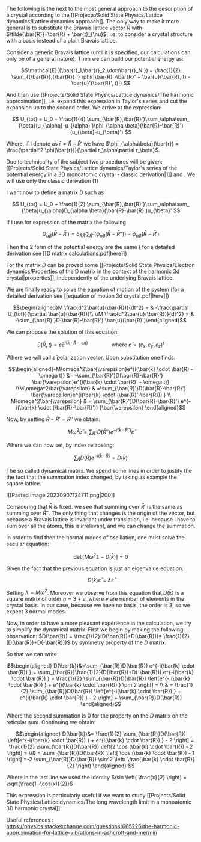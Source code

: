 The following is the next to the most general approach to the description of a crystal according to the [[Projects/Solid State Physics/Lattice dynamics/Lattice dynamics approach]].
The only way to make it more general is to substitute the Bravais lattice vector $\bar{R}$ with $\tilde{\bar{R}}=\bar{R} + \bar{t}_{\nu}$,  i.e. to consider a crystal structure with a basis instead of a plain Bravais lattice. 

Consider a generic Bravais lattice (until it is specified, our calculations can only be of a general nature). 
Then we can build our potential energy as:

$$\mathcal{E}({\bar{r}_1,\bar{r}_2,\dots\bar{r}_N })  = \frac{1}{2} \sum_{{\bar{R}},{\bar{R}} '} \phi(|\bar{R} -\bar{R}' + \bar{u}(\bar{R}, t) - \bar{u}'(\bar{R}', t)|) $$

And then use [[Projects/Solid State Physics/Lattice dynamics/The harmonic approximation]], i.e. expand this expression in Taylor's series and cut the expansion up to the second order.
We arrive at the expression:

$$ U_{tot} = U_0 + \frac{1}{4} \sum_{\bar{R},\bar{R}'}\sum_\alpha\sum_ {\beta}(u_{\alpha}-u_{\alpha}')\phi_{\alpha \beta}(\bar{R}-\bar{R}')(u_{\beta}-u_{\beta}') $$

Where, if I denote as $\bar{r}= \bar{R}-\bar{R}'$ we have $\phi_{\alpha\beta}(\bar{r}) = \frac{\partial^2 \phi(\bar{r})}{\partial r_\alpha\partial r_\beta}$.

Due to technicality of the subject two procedures will be given:  [[Projects/Solid State Physics/Lattice dynamics/Taylor's series of the potential energy in a 3D monoatomic crystal - classic derivation|1]] and  . We will use only the classic derivation (1)

I want now to define a matrix $D$ such as

$$ U_{tot} = U_0 + \frac{1}{2} \sum_{\bar{R},\bar{R}'}\sum_\alpha\sum_ {\beta}u_{\alpha}D_{\alpha \beta}(\bar{R}-\bar{R}')u_{\beta}'  $$

If I use for expression of the matrix the following

$$D_{\alpha \beta}(\bar{R}-\bar{R}')  =\delta_{\bar{R}\bar{R}'} \sum_{\bar{R}''} \left( \phi_{\alpha \beta}(\bar{R}-\bar{R}'')\right) -\phi_{\alpha \beta}(\bar{R}-\bar{R}')$$

Then the 2 form of the potential energy are the same ( for a detailed derivation see [[D matrix calculations.pdf|here]])

For the matrix $D$ can be proved some [[Projects/Solid State Physics/Electron dynamics/Properties of the D matrix in the context of the harmonic 3d crystal|properties]], independently of the underlying Bravais lattice.

We are finally ready to solve the equation of motion of the system (for a detailed derivation see [[equation of motion 3d crystal.pdf|here]])

$$\begin{aligned}M \frac{d^2\bar{u}(\bar{R})}{dt^2} = & -\frac{\partial U_{tot}}{\partial \bar{u}(\bar{R})}\\ \\M \frac{d^2\bar{u}(\bar{R})}{dt^2} = & -\sum_{\bar{R}'}D(\bar{R}-\bar{R}') \bar{u}(\bar{R}')\end{aligned}$$

We can propose the solution of this equation:

$$\bar{u}(\bar{R},t) = \bar{\varepsilon}e^{i(\bar{k} \cdot \bar{R} - \omega t)}  \qquad\qquad  \text{where}\ \bar{\varepsilon}=(\varepsilon_x,\varepsilon_y,\varepsilon_z)^t $$

Where we will call $\bar{\varepsilon}$ polarization vector. 
Upon substitution one finds:

$$\begin{aligned}-M\omega^2\bar{\varepsilon}e^{i(\bar{k} \cdot \bar{R} - \omega t)} &= -\sum_{\bar{R}'}D(\bar{R}-\bar{R}') \bar{\varepsilon}e^{i(\bar{k} \cdot \bar{R}' - \omega t)} \\M\omega^2\bar{\varepsilon} & =\sum_{\bar{R}'}D(\bar{R}-\bar{R}') \bar{\varepsilon}e^{i(\bar{k} \cdot (\bar{R}'-\bar{R})) } \\ M\omega^2\bar{\varepsilon} & = \sum_{\bar{R}'}D(\bar{R}-\bar{R}') e^{-i(\bar{k} \cdot (\bar{R}-\bar{R}')) }\bar{\varepsilon} \end{aligned}$$

Now, by setting $\bar{R}-\bar{R}' = \bar{R}''$ we obtain:

$$M\omega^2\bar{\varepsilon} =\sum_{\bar{R}''}D(\bar{R}'') e^{-i(\bar{k} \cdot \bar{R}'') }\bar{\varepsilon} $$

Where we can now set, by index relabeling:

$$\sum_{\bar{R}}D(\bar{R}) e^{-i(\bar{k} \cdot \bar{R}) } = D(\bar{k})$$

The so called dynamical matrix.
We spend some lines in order to justify the the fact that the summation index changed, by taking as example the square lattice.

![[Pasted image 20230907124711.png|200]]

Considering that $\bar{R}$ is fixed. we see that summing over $\bar{R}'$ is the same as summing over $\bar{R}''$. The only thing that changes is the origin of the vector, but because a Bravais lattice is invariant under translation, i.e. because I have to sum over all the atoms, this is irrelevant, and we can change the summation.  

In order to find then the normal modes of oscillation, one must solve the secular equation:

$$\det\left[M\omega^2\mathbb{1}-D(\bar{k})\right] =0$$

Given the fact that the previous equation is just an eigenvalue equation:

$$D(\bar{k})\bar{\varepsilon} = \lambda\bar{\varepsilon}  $$

Setting $\lambda = M\omega^2$. Moreover we observe from this equation that $D(\bar{k})$ is a square matrix of order $n=3+\nu$, where $\nu$ are number of elements in the crystal basis. In our case, because we have no basis, the order is 3, so we expect 3 normal modes

Now, in order to have a more pleasant experience in the calculation, we try to simplify the dynamical matrix.
First we begin by making the following observation: $D(\bar{R}) = \frac{1}{2}(D(\bar{R})+D(\bar{R}))= \frac{1}{2}(D(\bar{R})+D(-\bar{R}))$ by symmetry property of the $D$ matrix.

So that we can write:

$$\begin{aligned} D(\bar{k})&=\sum_{\bar{R}}D(\bar{R}) e^{-i(\bar{k} \cdot \bar{R}) } = \sum_{\bar{R}}\frac{1}{2}(D(\bar{R})+D(-\bar{R})) e^{-i(\bar{k} \cdot \bar{R}) } = \frac{1}{2} \sum_{\bar{R}}D(\bar{R}) \left[e^{-i(\bar{k} \cdot \bar{R}) } + e^{i(\bar{k} \cdot \bar{R}) } \pm 2 \right] = \\ & =  \frac{1}{2} \sum_{\bar{R}}D(\bar{R}) \left[e^{-i(\bar{k} \cdot \bar{R}) } + e^{i(\bar{k} \cdot \bar{R}) } - 2 \right] + \sum_{\bar{R}}D(\bar{R}) \end{aligned}$$

Where the second summation is $0$ for the property on the $D$ matrix on the reticular sum.
Continuing we obtain:

$$\begin{aligned}  D(\bar{k})&= \frac{1}{2} \sum_{\bar{R}}D(\bar{R}) \left[e^{-i(\bar{k} \cdot \bar{R}) } + e^{i(\bar{k} \cdot \bar{R}) } - 2 \right] = \frac{1}{2} \sum_{\bar{R}}D(\bar{R}) \left[2 \cos (\bar{k} \cdot \bar{R}) - 2 \right] = \\& =  \sum_{\bar{R}}D(\bar{R}) \left[ \cos (\bar{k} \cdot \bar{R}) - 1 \right] =-2 \sum_{\bar{R}}D(\bar{R}) \sin^2 \left( \frac{\bar{k} \cdot \bar{R}}{2} \right) \end{aligned} $$

Where in the last line we used the identity $\sin \left( \frac{x}{2} \right) = \sqrt{\frac{1 -\cos(x)}{2}}$

This expression is particularly useful if we want to study [[Projects/Solid State Physics/Lattice dynamics/The long wavelength limit in a monoatomic 3D harmonic crystal]].

Useful references : https://physics.stackexchange.com/questions/665226/the-harmonic-approximation-for-lattice-vibrations-in-ashcroft-and-mermin
